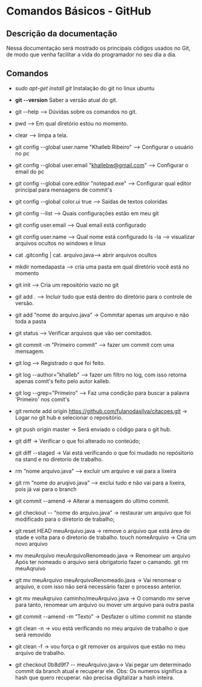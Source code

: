 # Comandos Básicos - GitHub #


<!--<img src="http://i.imgur.com/kDCcizZ.png" width="120">-->


<!--* [Verificar site](https://github.com/wpbrasil/odin)-->

## Descrição da documentação ##
Nessa documentação será mostrado os principais códigos usados no Git, de modo que venha facilitar a vida do programador no seu dia a dia. </br>


## Comandos ##
- *sudo apt-get install git* 
    Instalação do git no  linux ubuntu
- **git --version** 
    Saber a versão atual do git.
    
    
- git --help --> Dúvidas sobre os comandos no git.
- pwd --> Em qual diretório estou no momento.
- clear --> limpa a tela.
- git config --global user.name "Khalleb Ribeiro" --> Configurar o usuário no pc
- git config --global user.email "khallebw@gmail.com" --> Configurar o email do pc
- git config --global core.editor "notepad.exe" --> Configurar qual editor principal para mensagens de commit's
- git config --global color.ui true --> Saídas de textos coloridas
- git config --list --> Quais configurações estão em meu git
- git config user.email --> Qual email está configurado
- git config user.name --> Qual nome está configurado
ls -la --> visualizar arquivos ocultos no windows e linux
- cat .gitconfig | cat. arquivo.java--> abrir arquivos ocultos
- mkdir nomedapasta --> cria uma pasta em qual diretório você está no momento
- git init --> Cria um repositório vazio no git
- git add . --> Incluir tudo que está dentro do diretório para o controle de versão.
- git add “nome do arquivo.java”  → Commitar apenas um arquivo e não toda a pasta
- git status --> Verificar arquivos que vão ser comitados.
- git commit -m "Primeiro commit" --> fazer um commit com uma mensagem.
- git log --> Registrado o que foi feito.
- git log --author="khalleb" --> fazer um filtro no log, com isso retorna apenas comit's feito pelo autor kalleb.
- git log --grep="Primeiro" --> Faz uma condição para buscar a palavra 'Primeiro' nos comit's
- git remote add origin https://github.com/fulanodasilva/citacoes.git → Logar no git hub e selecionar o repositório. 
- git push origin master → Será enviado o código para o git hub.

- git diff → Verificar o que foi alterado no conteúdo;
- git diff --staged → Vai está verificando o que foi mudado no repósitorio na stand e no diretorio de trabalho.
- rm “nome arquivo.java” -->  excluir um arquivo e vai para a lixeira
- git rm  “nome do aruqivo.java” --> exclui tudo e não vai para a lixeira, pois já vai para o branch
- git commit --amend → Alterar a mensagem do ultimo commit.
- git checkout -- “nome do arquivo.java”   → restaurar um arquivo que foi modificado para o diretorio de trabalho;
- git reset HEAD meuArquivo.java →  remove o arquivo que está área de stade e volta para o diretorio de trabalho.
touch  nomeArquivo → Cria um novo arquivo
- mv meuArquivo meuArquivoRenomeado.java →  Renomear um arquivo 
    Após ter nomeado o arquivo será obrigatorio fazer o camando.
    git rm meuAqruivo
- git mv meuArquivo meuArquivoRenomeado.java → Vai renomear o arquivo, e com isso não será necessário fazer o processo anterior. 
- git mv meuAqruivo caminho/meuArquivo.java → O comando mv serve para tanto, renomear um arquivo ou mover um arquivo para outra pasta
- git commit --amend -m “Texto”  → Desfazer o ultimo  commit no stande 
- git clean -n → vou está verificando no meu arquivo de trabalho o que será removido
- git clean -f → vou força o git remover os arquivos que estão no meu arquivo de trabalho.
- git checkout 0b8d9f7 -- meuArquivo.java→  Vai pegar um determinado commit  da branch atual e recuperar ele. Obs: Os numeros significa a hash que quero recuperar. não precisa digitalizar a hash inteira.
